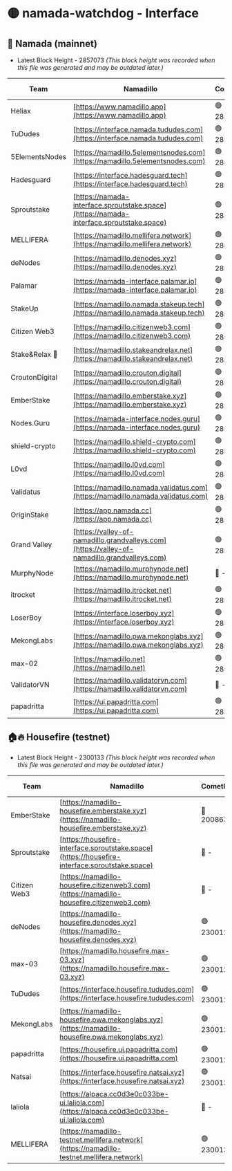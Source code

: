 # 🟡 namada-watchdog - Interface

## 🚀 Namada (mainnet)
- Latest Block Height - 2857073 *(This block height was recorded when this file was generated and may be outdated later.)*

| Team | Namadillo | CometBFT | Indexer | MASP Indexer |
|-|-|-|-|-|
| Heliax | [https://www.namadillo.app](https://www.namadillo.app) | 🟢 2857058 | 🟢 2857058 | 🟢 2857058 |
| TuDudes | [https://interface.namada.tududes.com](https://interface.namada.tududes.com) | 🟢 2857058 | 🟢 2857058 | 🟢 2857058 |
| 5ElementsNodes | [https://namadillo.5elementsnodes.com](https://namadillo.5elementsnodes.com) | 🟢 2857059 | 🟢 2857058 | 🟢 2857058 |
| Hadesguard | [https://interface.hadesguard.tech](https://interface.hadesguard.tech) | 🟢 2857059 | 🟢 2857059 | 🟢 2857058 |
| Sproutstake | [https://namada-interface.sproutstake.space](https://namada-interface.sproutstake.space) | 🟢 2857059 | 🔴 2797937 | 🟢 2857059 |
| MELLIFERA | [https://namadillo.mellifera.network](https://namadillo.mellifera.network) | 🟢 2857060 | 🟢 2857060 | 🟢 2857060 |
| deNodes | [https://namadillo.denodes.xyz](https://namadillo.denodes.xyz) | 🟢 2857061 | 🟢 2857060 | 🟢 2857060 |
| Palamar | [https://namada-interface.palamar.io](https://namada-interface.palamar.io) | 🟢 2857061 | 🔴 2780590 | 🟢 2857061 |
| StakeUp | [https://namadillo.namada.stakeup.tech](https://namadillo.namada.stakeup.tech) | 🟢 2857062 | 🟢 2857061 | 🟢 2857062 |
| Citizen Web3 | [https://namadillo.citizenweb3.com](https://namadillo.citizenweb3.com) | 🟢 2857062 | 🟢 2857062 | 🟢 2857062 |
| Stake&Relax 🦥 | [https://namadillo.stakeandrelax.net](https://namadillo.stakeandrelax.net) | 🟢 2857063 | 🟢 2857062 | 🟢 2857062 |
| CroutonDigital | [https://namadillo.crouton.digital](https://namadillo.crouton.digital) | 🟢 2857063 | 🟢 2857063 | 🟢 2857063 |
| EmberStake | [https://namadillo.emberstake.xyz](https://namadillo.emberstake.xyz) | 🟢 2857064 | 🟢 2857064 | 🟢 2857064 |
| Nodes.Guru | [https://namada-interface.nodes.guru](https://namada-interface.nodes.guru) | 🟢 2857064 | 🔴 2780590 | 🟢 2857063 |
| shield-crypto | [https://namadillo.shield-crypto.com](https://namadillo.shield-crypto.com) | 🟢 2857064 | 🟢 2857064 | 🟢 2857064 |
| L0vd | [https://namadillo.l0vd.com](https://namadillo.l0vd.com) | 🟢 2857065 | 🟢 2857065 | 🟢 2857065 |
| Validatus | [https://namadillo.namada.validatus.com](https://namadillo.namada.validatus.com) | 🟢 2857066 | 🟢 2857066 | 🟢 2857066 |
| OriginStake | [https://app.namada.cc](https://app.namada.cc) | 🟢 2857066 | 🟢 2857066 | 🟢 2857066 |
| Grand Valley | [https://valley-of-namadillo.grandvalleys.com](https://valley-of-namadillo.grandvalleys.com) | 🟢 2857067 | 🟢 2857066 | 🟢 2857067 |
| MurphyNode | [https://namadillo.murphynode.net](https://namadillo.murphynode.net) | 🔴 - | 🔴 - | 🔴 - |
| itrocket | [https://namadillo.itrocket.net](https://namadillo.itrocket.net) | 🟢 2857069 | 🟢 2857069 | 🟢 2857069 |
| LoserBoy | [https://interface.loserboy.xyz](https://interface.loserboy.xyz) | 🟢 2857069 | 🟢 2857069 | 🟢 2857069 |
| MekongLabs | [https://namadillo.pwa.mekonglabs.xyz](https://namadillo.pwa.mekonglabs.xyz) | 🟢 2857070 | 🟢 2857070 | 🟢 2857070 |
| max-02 | [https://namadillo.net](https://namadillo.net) | 🟢 2857070 | 🟢 2857070 | 🟢 2857070 |
| ValidatorVN | [https://namadillo.validatorvn.com](https://namadillo.validatorvn.com) | 🔴 - | 🔴 - | 🔴 - |
| papadritta | [https://ui.papadritta.com](https://ui.papadritta.com) | 🟢 2857073 | 🟢 2857072 | 🔴 2806794 |

## 🏠🔥 Housefire (testnet)
- Latest Block Height - 2300133 *(This block height was recorded when this file was generated and may be outdated later.)*

| Team | Namadillo | CometBFT | Indexer | MASP Indexer |
|-|-|-|-|-|
| EmberStake | [https://namadillo-housefire.emberstake.xyz](https://namadillo-housefire.emberstake.xyz) | 🔴 2008636 | 🔴 - | 🔴 - |
| Sproutstake | [https://housefire-interface.sproutstake.space](https://housefire-interface.sproutstake.space) | 🔴 - | 🔴 - | 🔴 - |
| Citizen Web3 | [https://namadillo-housefire.citizenweb3.com](https://namadillo-housefire.citizenweb3.com) | 🔴 - | 🟢 2300127 | 🟢 2300127 |
| deNodes | [https://namadillo-housefire.denodes.xyz](https://namadillo-housefire.denodes.xyz) | 🟢 2300128 | 🟢 2300128 | 🟢 2300127 |
| max-03 | [https://namadillo.housefire.max-03.xyz](https://namadillo.housefire.max-03.xyz) | 🟢 2300128 | 🔴 2167206 | 🟢 2300128 |
| TuDudes | [https://interface.housefire.tududes.com](https://interface.housefire.tududes.com) | 🟢 2300128 | 🟢 2300128 | 🟢 2300128 |
| MekongLabs | [https://namadillo-housefire.pwa.mekonglabs.xyz](https://namadillo-housefire.pwa.mekonglabs.xyz) | 🟢 2300129 | 🟢 2300128 | 🟢 2300128 |
| papadritta | [https://housefire.ui.papadritta.com](https://housefire.ui.papadritta.com) | 🟢 2300129 | 🟢 2300129 | 🔴 - |
| Natsai | [https://interface.housefire.natsai.xyz](https://interface.housefire.natsai.xyz) | 🟢 2300131 | 🟢 2300131 | 🟢 2300131 |
| laliola | [https://alpaca.cc0d3e0c033be-ui.laliola.com](https://alpaca.cc0d3e0c033be-ui.laliola.com) | 🔴 - | 🔴 - | 🔴 - |
| MELLIFERA | [https://namadillo-testnet.mellifera.network](https://namadillo-testnet.mellifera.network) | 🟢 2300133 | 🟢 2300133 | 🟢 2300133 |

